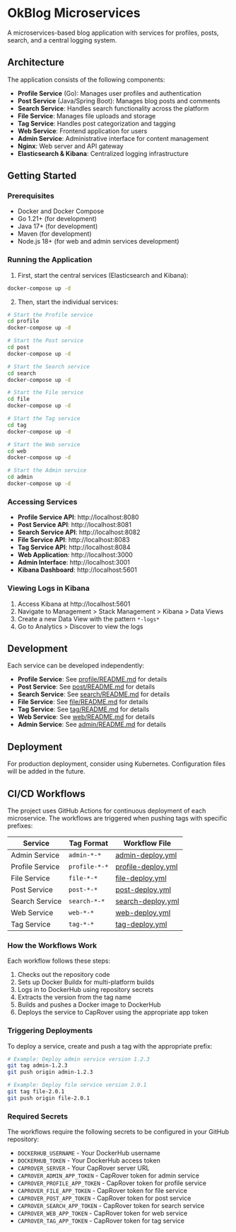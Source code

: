# OkBlog Microservices

A microservices-based blog application with services for profiles, posts, search, and a central logging system.

## Architecture

The application consists of the following components:

- **Profile Service** (Go): Manages user profiles and authentication
- **Post Service** (Java/Spring Boot): Manages blog posts and comments
- **Search Service**: Handles search functionality across the platform
- **File Service**: Manages file uploads and storage
- **Tag Service**: Handles post categorization and tagging
- **Web Service**: Frontend application for users
- **Admin Service**: Administrative interface for content management
- **Nginx**: Web server and API gateway
- **Elasticsearch & Kibana**: Centralized logging infrastructure

## Getting Started

### Prerequisites

- Docker and Docker Compose
- Go 1.21+ (for development)
- Java 17+ (for development)
- Maven (for development)
- Node.js 18+ (for web and admin services development)

### Running the Application

1. First, start the central services (Elasticsearch and Kibana):

```bash
docker-compose up -d
```

2. Then, start the individual services:

```bash
# Start the Profile service
cd profile
docker-compose up -d

# Start the Post service
cd post
docker-compose up -d

# Start the Search service
cd search
docker-compose up -d

# Start the File service
cd file
docker-compose up -d

# Start the Tag service
cd tag
docker-compose up -d

# Start the Web service
cd web
docker-compose up -d

# Start the Admin service
cd admin
docker-compose up -d
```

### Accessing Services

- **Profile Service API**: http://localhost:8080
- **Post Service API**: http://localhost:8081
- **Search Service API**: http://localhost:8082
- **File Service API**: http://localhost:8083
- **Tag Service API**: http://localhost:8084
- **Web Application**: http://localhost:3000
- **Admin Interface**: http://localhost:3001
- **Kibana Dashboard**: http://localhost:5601

### Viewing Logs in Kibana

1. Access Kibana at http://localhost:5601
2. Navigate to Management > Stack Management > Kibana > Data Views
3. Create a new Data View with the pattern `*-logs*`
4. Go to Analytics > Discover to view the logs

## Development

Each service can be developed independently:

- **Profile Service**: See [profile/README.md](profile/README.md) for details
- **Post Service**: See [post/README.md](post/README.md) for details
- **Search Service**: See [search/README.md](search/README.md) for details
- **File Service**: See [file/README.md](file/README.md) for details
- **Tag Service**: See [tag/README.md](tag/README.md) for details
- **Web Service**: See [web/README.md](web/README.md) for details
- **Admin Service**: See [admin/README.md](admin/README.md) for details

## Deployment

For production deployment, consider using Kubernetes. Configuration files will be added in the future.

## CI/CD Workflows

The project uses GitHub Actions for continuous deployment of each microservice. The workflows are triggered when pushing tags with specific prefixes:

| Service | Tag Format | Workflow File |
|---------|------------|--------------|
| Admin Service | `admin-*-*` | [admin-deploy.yml](.github/workflows/admin-deploy.yml) |
| Profile Service | `profile-*-*` | [profile-deploy.yml](.github/workflows/profile-deploy.yml) |
| File Service | `file-*-*` | [file-deploy.yml](.github/workflows/file-deploy.yml) |
| Post Service | `post-*-*` | [post-deploy.yml](.github/workflows/post-deploy.yml) |
| Search Service | `search-*-*` | [search-deploy.yml](.github/workflows/search-deploy.yml) |
| Web Service | `web-*-*` | [web-deploy.yml](.github/workflows/web-deploy.yml) |
| Tag Service | `tag-*-*` | [tag-deploy.yml](.github/workflows/tag-deploy.yml) |

### How the Workflows Work

Each workflow follows these steps:
1. Checks out the repository code
2. Sets up Docker Buildx for multi-platform builds
3. Logs in to DockerHub using repository secrets
4. Extracts the version from the tag name
5. Builds and pushes a Docker image to DockerHub
6. Deploys the service to CapRover using the appropriate app token

### Triggering Deployments

To deploy a service, create and push a tag with the appropriate prefix:

```bash
# Example: Deploy admin service version 1.2.3
git tag admin-1.2.3
git push origin admin-1.2.3

# Example: Deploy file service version 2.0.1
git tag file-2.0.1
git push origin file-2.0.1
```

### Required Secrets

The workflows require the following secrets to be configured in your GitHub repository:

- `DOCKERHUB_USERNAME` - Your DockerHub username
- `DOCKERHUB_TOKEN` - Your DockerHub access token
- `CAPROVER_SERVER` - Your CapRover server URL
- `CAPROVER_ADMIN_APP_TOKEN` - CapRover token for admin service
- `CAPROVER_PROFILE_APP_TOKEN` - CapRover token for profile service
- `CAPROVER_FILE_APP_TOKEN` - CapRover token for file service
- `CAPROVER_POST_APP_TOKEN` - CapRover token for post service
- `CAPROVER_SEARCH_APP_TOKEN` - CapRover token for search service
- `CAPROVER_WEB_APP_TOKEN` - CapRover token for web service
- `CAPROVER_TAG_APP_TOKEN` - CapRover token for tag service